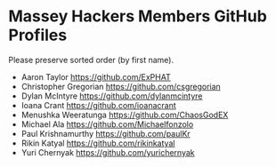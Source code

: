 # Massey Hackers Members GitHub Profiles
Please preserve sorted order (by first name).

- Aaron Taylor https://github.com/ExPHAT
- Christopher Gregorian https://github.com/csgregorian
- Dylan McIntyre https://github.com/dylanmcintyre
- Ioana Crant https://github.com/ioanacrant
- Menushka Weeratunga https://github.com/ChaosGodEX
- Michael Ala https://github.com/Michaelfonzolo
- Paul Krishnamurthy https://github.com/paulKr
- Rikin Katyal https://github.com/rikinkatyal
- Yuri Chernyak https://github.com/yurichernyak

